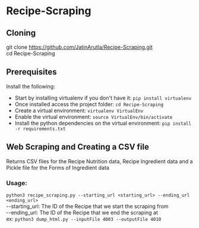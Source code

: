 # Recipe-Scraping
 
## Cloning
git clone https://github.com/JatinArutla/Recipe-Scraping.git       
cd Recipe-Scraping

## Prerequisites
Install the following:
* Start by installing virtualenv if you don't have it: ``` pip install virtualenv ```
* Once installed access the project folder: ``` cd Recipe-Scraping ```
* Create a virtual environment: ``` virtualenv VirtualEnv ```
* Enable the virtual environment: ``` source VirtualEnv/bin/activate ```
* Install the python dependencies on the virtual environment: ``` pip install -r requirements.txt ```

## Web Scraping and Creating a CSV file
Returns CSV files for the Recipe Nutrition data, Recipe Ingredient data and a Pickle file for the Forms of Ingredient data
### Usage:
``` python3 recipe_scraping.py --starting_url <starting_url> --ending_url <ending_url> ```      
--starting_url: The ID of the Recipe that we start the scraping from    
--ending_url: The ID of the Recipe that we end the scraping at       
ex: ``` python3 dump_html.py --inputFile 4003 --outputFile 4010 ```
